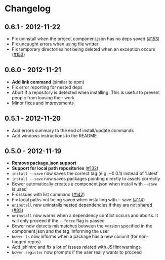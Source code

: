 # Changelog

## 0.6.1 - 2012-11-22
- Fix uninstall when the project component.json has no deps saved ([#153](https://github.com/twitter/bower/issues/153))
- Fix uncaught errors when using file writter
- Fix temporary directories not being deleted when an exception occurs ([#153](https://github.com/twitter/bower/issues/140))

## 0.6.0 - 2012-11-21
- __Add link command__ (similar to npm)
- Fix error reporting for nested deps
- Abort if a repository is detected when installing.
  This is useful to prevent people from loosing their work
- Minor fixes and improvements

## 0.5.1 - 2012-11-20
- Add errors summary to the end of install/update commands
- Add windows instructions to the README

## 0.5.0 - 2012-11-19

- __Remove package.json support__
- __Support for local path repositories__ ([#132](https://github.com/twitter/bower/issues/132))
- `install --save` now saves the correct tag (e.g: ~0.0.1) instead of 'latest'
- `install --save` now saves packages pointing directly to assets correctly
- Bower automatically creates a component.json when install with `--save` is used
- Fix issues with list command ([#142](https://github.com/twitter/bower/issues/142))
- Fix local paths not being saved when installing with --save ([#114](https://github.com/twitter/bower/issues/114))
- `uninstall` now uninstalls nested dependencies if they are not shared ([#83](https://github.com/twitter/bower/issues/83))
- `uninstall` now warns when a dependency conflict occurs and aborts.
  It will only proceed if the `--force` flag is passed
- Bower now detects mismatches between the version specified in the component.json and the tag, informing the user
- `bower ls` now informs when a package has a new commit (for non-tagged repos)
- Add jshintrc and fix a lot of issues related with JSHint warnings
- `bower register` now prompts if the user really wants to proceed